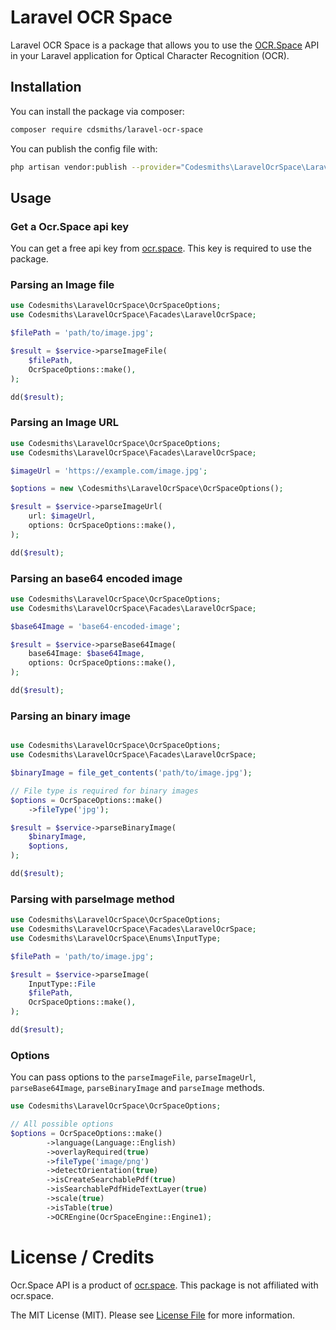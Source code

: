 # Laravel OCR Space

Laravel OCR Space is a package that allows you to use the [OCR.Space](https://ocr.space/ocrapi) API in your Laravel application for Optical Character Recognition (OCR).

## Installation

You can install the package via composer:

```bash
composer require cdsmiths/laravel-ocr-space
```

You can publish the config file with:

```bash
php artisan vendor:publish --provider="Codesmiths\LaravelOcrSpace\LaravelOcrSpaceServiceProvider" --tag="config"
```

## Usage

### Get a Ocr.Space api key

You can get a free api key from [ocr.space](https://ocr.space/ocrapi/freekey). This key is required to use the package.

### Parsing an Image file

```php
use Codesmiths\LaravelOcrSpace\OcrSpaceOptions;
use Codesmiths\LaravelOcrSpace\Facades\LaravelOcrSpace;

$filePath = 'path/to/image.jpg';

$result = $service->parseImageFile(
    $filePath,
    OcrSpaceOptions::make(),
);

dd($result);
```

### Parsing an Image URL

```php
use Codesmiths\LaravelOcrSpace\OcrSpaceOptions;
use Codesmiths\LaravelOcrSpace\Facades\LaravelOcrSpace;

$imageUrl = 'https://example.com/image.jpg';

$options = new \Codesmiths\LaravelOcrSpace\OcrSpaceOptions();

$result = $service->parseImageUrl(
    url: $imageUrl,
    options: OcrSpaceOptions::make(),
);

dd($result);
```

### Parsing an base64 encoded image

```php
use Codesmiths\LaravelOcrSpace\OcrSpaceOptions;
use Codesmiths\LaravelOcrSpace\Facades\LaravelOcrSpace;

$base64Image = 'base64-encoded-image';

$result = $service->parseBase64Image(
    base64Image: $base64Image,
    options: OcrSpaceOptions::make(),
);

dd($result);
```

### Parsing an binary image

```php

use Codesmiths\LaravelOcrSpace\OcrSpaceOptions;
use Codesmiths\LaravelOcrSpace\Facades\LaravelOcrSpace;

$binaryImage = file_get_contents('path/to/image.jpg');

// File type is required for binary images
$options = OcrSpaceOptions::make()
    ->fileType('jpg');

$result = $service->parseBinaryImage(
    $binaryImage,
    $options,
);

dd($result);
```

### Parsing with parseImage method

```php
use Codesmiths\LaravelOcrSpace\OcrSpaceOptions;
use Codesmiths\LaravelOcrSpace\Facades\LaravelOcrSpace;
use Codesmiths\LaravelOcrSpace\Enums\InputType;

$filePath = 'path/to/image.jpg';

$result = $service->parseImage(
    InputType::File
    $filePath,
    OcrSpaceOptions::make(),
);

dd($result);
```

### Options

You can pass options to the `parseImageFile`, `parseImageUrl`, `parseBase64Image`, `parseBinaryImage` and `parseImage` methods.

```php
use Codesmiths\LaravelOcrSpace\OcrSpaceOptions;

// All possible options
$options = OcrSpaceOptions::make()
        ->language(Language::English)
        ->overlayRequired(true)
        ->fileType('image/png')
        ->detectOrientation(true)
        ->isCreateSearchablePdf(true)
        ->isSearchablePdfHideTextLayer(true)
        ->scale(true)
        ->isTable(true)
        ->OCREngine(OcrSpaceEngine::Engine1);

```

# License / Credits

Ocr.Space API is a product of [ocr.space](https://ocr.space/ocrapi). This package is not affiliated with ocr.space.

The MIT License (MIT). Please see [License File](LICENSE.md) for more information.
